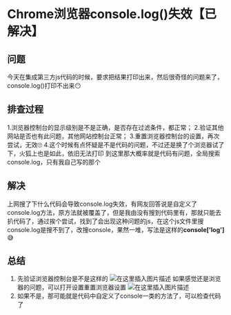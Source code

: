 # Chrome浏览器console.log()失效【已解决】

## 问题
今天在集成第三方js代码的时候，要求把结果打印出来，然后很奇怪的问题来了，console.log()打印不出来😶

## 排查过程
1.浏览器控制台的显示级别是不是正确，是否存在过滤条件，都正常；
2.验证其他网站是否也有此问题，其他网站控制台正常；
3.重置浏览器控制台的设置，再次尝试，无效🙄
4.这个时候有点怀疑是不是代码的问题，不过还是换了个浏览器试了下，火狐上也是如此，依旧无法打印
到这里那大概率就是代码有问题，全局搜索console.log，只有我自己写的那个
## 解决
上网搜了下什么代码会导致console.log失效，有网友回答说是自定义了console.log方法，原方法就被覆盖了，但是我由没有搜到代码里有，那就只能去扒代码了，通过挨个尝试，找到了会出现这种问题的js，在这个js文件里搜console.log是搜不到了，改搜console，果然一堆，写法是这样的**console['log']**😅
## 总结

 1. 先验证浏览器控制台是不是这样的
![在这里插入图片描述](https://img-blog.csdnimg.cn/20201029170919775.png?x-oss-process=image/watermark,type_ZmFuZ3poZW5naGVpdGk,shadow_10,text_aHR0cHM6Ly9ibG9nLmNzZG4ubmV0L3FxXzM4NDA5MjY0,size_16,color_FFFFFF,t_70#pic_center)
如果感觉还是浏览器的问题，可以打开设置重置浏览器设置
![在这里插入图片描述](https://img-blog.csdnimg.cn/20201029171031306.png?x-oss-process=image/watermark,type_ZmFuZ3poZW5naGVpdGk,shadow_10,text_aHR0cHM6Ly9ibG9nLmNzZG4ubmV0L3FxXzM4NDA5MjY0,size_16,color_FFFFFF,t_70#pic_center)
 2. 如果不是，那可能就是代码中自定义了console一类的方法了，可以检查代码了

